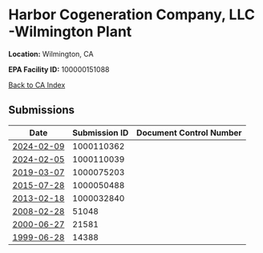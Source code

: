 # Harbor Cogeneration Company, LLC -Wilmington Plant

**Location:** Wilmington, CA

**EPA Facility ID:** 100000151088

[Back to CA Index](../../index.md)

## Submissions

| Date | Submission ID | Document Control Number |
|------|--------------|-------------------------|
| [2024-02-09](submissions/1000110362.md) | 1000110362 |  |
| [2024-02-05](submissions/1000110039.md) | 1000110039 |  |
| [2019-03-07](submissions/1000075203.md) | 1000075203 |  |
| [2015-07-28](submissions/1000050488.md) | 1000050488 |  |
| [2013-02-18](submissions/1000032840.md) | 1000032840 |  |
| [2008-02-28](submissions/51048.md) | 51048 |  |
| [2000-06-27](submissions/21581.md) | 21581 |  |
| [1999-06-28](submissions/14388.md) | 14388 |  |
